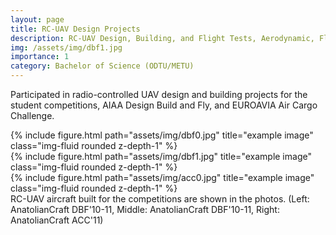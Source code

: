 ```yaml
---
layout: page
title: RC-UAV Design Projects
description: RC-UAV Design, Building, and Flight Tests, Aerodynamic, Flight Dynamic and Propulsion System Optimization  
img: /assets/img/dbf1.jpg
importance: 1
category: Bachelor of Science (ODTU/METU)
---
```


Participated in radio-controlled UAV design and building projects for the student competitions, AIAA Design Build and Fly, and EUROAVIA Air Cargo Challenge. 


<div class="row">
    <div class="col-sm mt-3 mt-md-0">
        {% include figure.html path="assets/img/dbf0.jpg" title="example image" class="img-fluid rounded z-depth-1" %}
    </div>
    <div class="col-sm mt-3 mt-md-0">
        {% include figure.html path="assets/img/dbf1.jpg" title="example image" class="img-fluid rounded z-depth-1" %}
    </div>
    <div class="col-sm mt-3 mt-md-0">
        {% include figure.html path="assets/img/acc0.jpg" title="example image" class="img-fluid rounded z-depth-1" %}
    </div>
</div>
<div class="caption">
    RC-UAV aircraft built for the competitions are shown in the photos. (Left: AnatolianCraft DBF'10-11, Middle: AnatolianCraft DBF'10-11, Right: AnatolianCraft ACC'11)
</div>
 
